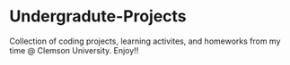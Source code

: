 # Undergradute-Projects

Collection of coding projects, learning activites, and homeworks from my time @ Clemson University. Enjoy!!
